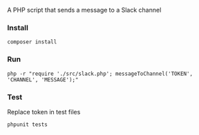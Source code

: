 A PHP script that sends a message to a Slack channel
### Install
`composer install`
### Run
`php -r "require './src/slack.php'; messageToChannel('TOKEN', 'CHANNEL', 'MESSAGE');"`
### Test
Replace token in test files

`phpunit tests`